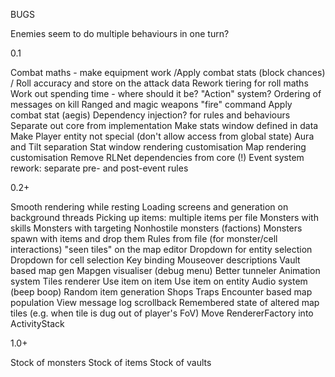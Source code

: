 BUGS

Enemies seem to do multiple behaviours in one turn?

0.1

Combat maths - make equipment work
	/Apply combat stats (block chances)
	/	Roll accuracy and store on the attack data
	Rework tiering for roll maths
Work out spending time - where should it be? "Action" system?
Ordering of messages on kill
Ranged and magic weapons
	"fire" command
	Apply combat stat (aegis)
Dependency injection? for rules and behaviours
Separate out core from implementation
	Make stats window defined in data
	Make Player entity not special (don't allow access from global state)
	Aura and Tilt separation
		Stat window rendering customisation
		Map rendering customisation
Remove RLNet dependencies from core (!)
Event system rework: separate pre- and post-event rules

0.2+

Smooth rendering while resting
Loading screens and generation on background threads
Picking up items: multiple items per file
Monsters with skills
	Monsters with targeting
Nonhostile monsters (factions)
Monsters spawn with items and drop them
Rules from file (for monster/cell interactions)
"seen tiles" on the map editor
Dropdown for entity selection
Dropdown for cell selection
Key binding
Mouseover descriptions
Vault based map gen
Mapgen visualiser (debug menu)
Better tunneler
Animation system
Tiles renderer
Use item on item
Use item on entity
Audio system (beep boop)
Random item generation
Shops
Traps
Encounter based map population
View message log scrollback
Remembered state of altered map tiles (e.g. when tile is dug out of player's FoV)
Move RendererFactory into ActivityStack

1.0+

Stock of monsters
Stock of items
Stock of vaults